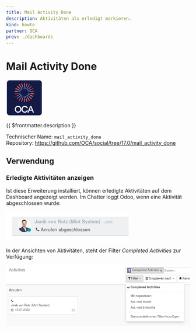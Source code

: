 ```yaml
---
title: Mail Activity Done
description: Aktivitäten als erledigt markieren.
kind: howto
partner: OCA
prev: ./dashboards
---
```


# Mail Activity Done

![icon_oca_app](attachments/icon_oca_app.png)

{{ $frontmatter.description }}

Technischer Name: `mail_activity_done`\
Repository: <https://github.com/OCA/social/tree/17.0/mail_activity_done>

## Verwendung

### Erledigte Aktivitäten anzeigen

Ist diese Erweiterung installiert, können erledigte Aktivitäten auf dem Dashboard angezeigt werden. Im Chatter loggt Odoo, wenn eine Aktivität abgeschlossen wurde:

![](attachments/Mail%20Activity%20Done.png)

In der Ansichten von Aktivitäten, steht der Filter _Completed Activities_ zur Verfügung:

![](attachments/Mail%20Activity%20Done%20Filter.png)
